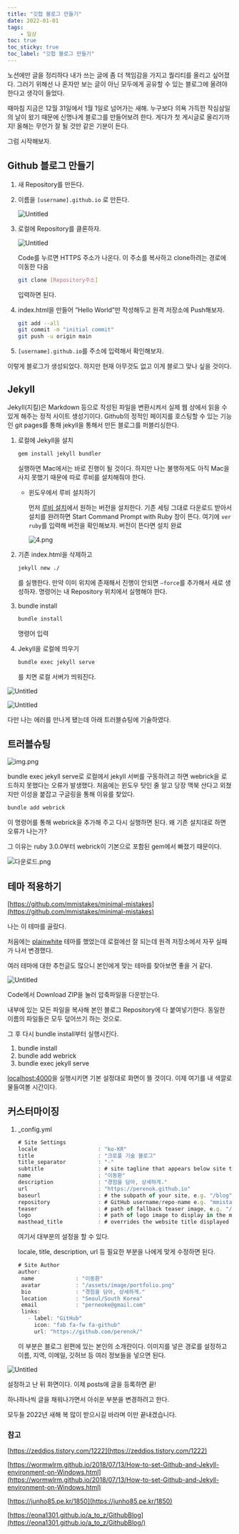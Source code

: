 ```yaml
---
title: "깃헙 블로그 만들기"
date: 2022-01-01
tags:
    - 일상
toc: true
toc_sticky: true
toc_label: "깃헙 블로그 만들기"
---
```


노션에만 글을 정리하다 내가 쓰는 글에 좀 더 책임감을 가지고 퀄리티를 올리고 싶어졌다.
그러기 위해선 나 혼자만 보는 글이 아닌 모두에게 공유할 수 있는 블로그에 올려야 한다고 생각이 들었다.

때마침 지금은 12월 31일에서 1월 1일로 넘어가는 새해.
누구보다 의욕 가득한 작심삼일의 날이 왔기 때문에 신명나게 블로그를 만들어보려 한다.
게다가 첫 게시글로 올리기까지! 올해는 무언가 잘 될 것만 같은 기분이 든다.

그럼 시작해보자.

## Github 블로그 만들기

1. 새 Repository를 만든다.
2. 이름을 `[username].github.io` 로 만든다.
    
    ![Untitled](/assets/image/makeblog/makeblog1.png)
    
3. 로컬에 Repository를 클론하자.
    
    ![Untitled](/assets/image/makeblog/makeblog2.png)
    
    Code를 누르면 HTTPS 주소가 나온다. 이 주소를 복사하고 clone하려는 경로에 이동한 다음
    
    ```bash
    git clone [Repository주소]
    ```
    
    입력하면 된다.
    
4. index.html을 만들어 “Hello World”만 작성해두고 원격 저장소에 Push해보자.
    
    ```bash
    git add --all
    git commit -m "initial commit" 
    git push -u origin main
    ```
    
5. `[username].github.io`를 주소에 입력해서 확인해보자.

이렇게 블로그가 생성되었다. 하지만 현재 아무것도 없고 이게 블로그 맞나 싶을 것이다.

## Jekyll

Jekyll(지킬)은 Markdown 등으로 작성된 파일을 변환시켜서 실제 웹 상에서 읽을 수 있게 해주는 정적 사이트 생성기이다.  Github의 정적인 페이지를 호스팅할 수 있는 기능인 git pages를 통해 jekyll을 통해서 만든 블로그를 퍼블리싱한다.

1. 로컬에 Jekyll을 설치
    
    ```bash
    gem install jekyll bundler
    ```
    
    실행하면 Mac에서는 바로 진행이 될 것이다. 하지만 나는 불행하게도 아직 Mac을 사지 못했기 때문에 따로 루비를 설치해줘야 한다.
    
    - 윈도우에서 루비 설치하기
        
        먼저 [루비 설치](https://rubyinstaller.org/downloads/)에서 원하는 버전을 설치한다. 기존 세팅 그대로 다운로드 받아서 설치를 완려하면 Start Command Prompt with Ruby 창이 뜬다. 여기에 `ver ruby`를 입력해 버전을 확인해보자. 버전이 뜬다면 설치 완료
        
        ![4.png](/assets/image/makeblog/makeblog3.png)
        
2. 기존 index.html을 삭제하고 
    
    ```bash
    jekyll new ./
    ```
    를 실행한다. 만약 이미 위치에 존재해서 진행이 안되면 `—force`를 추가해서 새로 생성하자. 명령어는 내 Repository 위치에서 실행해야 한다.
3. bundle install
    
    ```bash
    bundle install
    ```
    명령어 입력
4. Jekyll을 로컬에 띄우기
    
    ```bash
    bundle exec jekyll serve
    ```
    를 치면 로컬 서버가 띄워진다.

![Untitled](/assets/image/makeblog/makeblog4.png)

![Untitled](/assets/image/makeblog/makeblog5.png)

다만 나는 에러를 만나게 됐는데 아래 트러블슈팅에 기술하였다.

## 트러블슈팅

![img.png](/assets/image/makeblog/makeblog6.png)

bundle exec jekyll serve로 로컬에서 jekyll 서버를 구동하려고 하면 webrick을 로드하지 못했다는 오류가 발생했다.
처음에는 윈도우 탓인 줄 알고 당장 맥북 산다고 외쳤지만 이성을 붙잡고 구글링을 통해 이유를 찾았다. 

```bash
bundle add webrick
```

이 명령어를 통해 webrick을 추가해 주고 다시 실행하면 된다. 왜 기존 설치대로 하면 오류가 나는가?

그 이유는 ruby 3.0.0부터 webrick이 기본으로 포함된 gem에서 빠졌기 때문이다.

![다운로드.png](/assets/image/makeblog/makeblog7.png)

## 테마 적용하기

[https://github.com/mmistakes/minimal-mistakes](https://github.com/mmistakes/minimal-mistakes)

나는 이 테마를 골랐다.

처음에는 [plainwhite](https://github.com/samarsault/plainwhite-jekyll) 테마를 했었는데 로컬에선 잘 되는데 원격 저장소에서 자꾸 실패가 나서 변경했다.

여러 테마에 대한 추천글도 많으니 본인에게 맞는 테마를 찾아보면 좋을 거 같다.

![Untitled](/assets/image/makeblog/makeblog8.png)

Code에서 Download ZIP을 눌러 압축파일을 다운받는다.

내부에 있는 모든 파일을 복사해 본인 블로그 Repository에 다 붙여넣기한다. 동일한 이름의 파일들은 모두 덮어쓰기 하는 것으로.

그 후 다시 bundle install부터 실행시킨다.

1. bundle install
2. bundle add webrick
3. bundle exec jekyll serve

[localhost:4000](http://localhost:4000)을 실행시키면 기본 설정대로 화면이 뜰 것이다. 이제 여기를 내 색깔로 물들여볼 시간이다.

## 커스터마이징

1. _config.yml
    ```javascript
   # Site Settings
   locale                   : "ko-KR"
   title                    : "크로플 기술 블로그"
   title_separator          : "-"
   subtitle                 : # site tagline that appears below site title in masthead
   name                     : "이동환"
   description              : "경험을 담아, 상세하게."
   url                      : "https://perenok.github.io"
   baseurl                  : # the subpath of your site, e.g. "/blog"
   repository               : # GitHub username/repo-name e.g. "mmistakes/minimal-mistakes"
   teaser                   : # path of fallback teaser image, e.g. "/assets/images/500x300.png"
   logo                     : # path of logo image to display in the masthead, e.g. "/assets/images/88x88.png"
   masthead_title           : # overrides the website title displayed in the masthead, use " " for no title
   ```
    여기서 대부분의 설정을 할 수 있다.
    
    locale, title, description, url 등 필요한 부분을 나에게 맞게 수정하면 된다.
    
    ```javascript
   # Site Author
   author:
     name             : "이동환"
     avatar           : "/assets/image/portfolio.png"
     bio              : "경험을 담아, 상세하게."
     location         : "Seoul/South Korea"
     email            : "perneoke@gmail.com"
     links:
       - label: "GitHub"
         icon: "fab fa-fw fa-github"
         url: "https://github.com/perenok/"
    ```
    
    이 부분은 블로그 왼편에 있는 본인의 소개란이다. 이미지를 넣은 경로를 설정하고 이름, 지역, 이메일, 깃허브 등 여러 정보들을 넣으면 된다.    
    

![Untitled](/assets/image/makeblog/makeblog9.png)

설정하고 난 뒤 화면이다.
이제 posts에 글을 등록하면 끝!

하나하나씩 글을 채워나가면서 아쉬운 부분을 변경하려고 한다.

모두들 2022년 새해 복 많이 받으시길 바라며 이만 끝내겠습니다.

### 참고

[https://zeddios.tistory.com/1222](https://zeddios.tistory.com/1222)

[https://wormwlrm.github.io/2018/07/13/How-to-set-Github-and-Jekyll-environment-on-Windows.html](https://wormwlrm.github.io/2018/07/13/How-to-set-Github-and-Jekyll-environment-on-Windows.html)

[https://junho85.pe.kr/1850](https://junho85.pe.kr/1850)

[https://eona1301.github.io/a_to_z/GithubBlog](https://eona1301.github.io/a_to_z/GithubBlog/)
